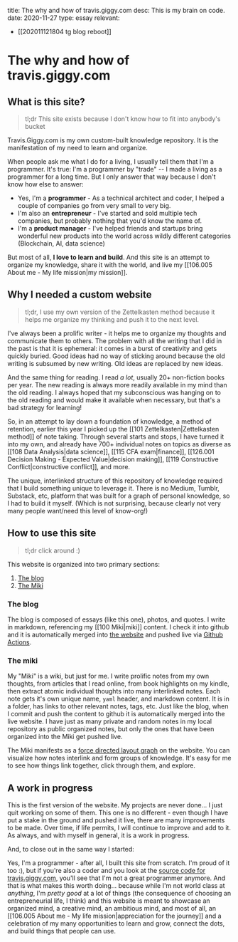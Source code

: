 title: The why and how of travis.giggy.com
desc: This is my brain on code.
date: 2020-11-27
type: essay
relevant:
- [[202011121804 tg blog reboot]]

# The why and how of travis.giggy.com

## What is this site?

> tl;dr This site exists because I don't know how to fit into anybody's bucket

Travis.Giggy.com is my own custom-built knowledge repository. It is the manifestation of my need to learn and organize.

When people ask me what I do for a living, I usually tell them that I'm a programmer. It's true: I'm a programmer by "trade" -- I made a living as a programmer for a long time. But I only answer that way because I don't know how else to answer:

- Yes, I'm a **programmer** - As a technical architect and coder, I helped a couple of companies go from very small to very big.
- I'm also an **entrepreneur** - I've started and sold multiple tech companies, but probably nothing that you'd know the name of.
- I'm a **product manager** - I've helped friends and startups bring wonderful new products into the world across wildly different categories (Blockchain, AI, data science)

But most of all, **I love to learn and build**. And this site is an attempt to organize my knowledge, share it with the world, and live my [[106.005 About me - My life mission|my mission]].


## Why I needed a custom website

> tl;dr, I use my own version of the Zettelkasten method because it helps me organize my thinking and push it to the next level.

I've always been a prolific writer - it helps me to organize my thoughts and communicate them to others. The problem with all the writing that I did in the past is that it is ephemeral: it comes in a burst of creativity and gets quickly buried. Good ideas had no way of sticking around because the old writing is subsumed by new writing. Old ideas are replaced by new ideas.

And the same thing for reading. I read _a lot_, usually 20+ non-fiction books per year. The new reading is always more readily available in my mind than the old reading. I always hoped that my subconscious was hanging on to the old reading and would make it available when necessary, but that's a bad strategy for learning!

So, in an attempt to lay down a foundation of knowledge, a method of retention, earlier this year I picked up the [[101 Zettelkasten|Zettelkasten method]] of note taking. Through several starts and stops, I have turned it into my own, and already have 700+ individual notes on topics as diverse as [[108 Data Analysis|data science]], [[115 CFA exam|finance]], [[126.001 Decision Making - Expected Value|decision making]], [[119 Constructive Conflict|constructive conflict]], and more.

The unique, interlinked structure of this repository of knowledge required that I build something unique to leverage it. There is no Medium, Tumblr, Substack, etc, platform that was built for a graph of personal knowledge, so I had to build it myself. (Which is not surprising, because clearly not very many people want/need this level of know-org!)


## How to use this site

> tl;dr click around :)

This website is organized into two primary sections:
1. [The blog](https://travis.giggy.com/posts.html)
2. [The Miki](https://travis.giggy.com/miki.html)

### The blog

The blog is composed of essays (like this one), photos, and quotes. I write in markdown, referencing my [[100 Miki|miki]] content. I check it into github and it is automatically merged into [the website](https://www.github.com/tgig/gigablog) and pushed live via [Github Actions](https://github.com/features/actions).

### The miki

My "Miki" is a wiki, but just for me. I write prolific notes from my own thoughts, from articles that I read online, from book highlights on my kindle, then extract atomic individual thoughts into many interlinked notes. Each note gets it's own unique name, `yaml` header, and markdown content. It is in a folder, has links to other relevant notes, tags, etc. Just like the blog, when I commit and push the content to github it is automatically merged into the live website. I have just as many private and random notes in my local repository as public organized notes, but only the ones that have been organized into the Miki get pushed live.

The Miki manifests as a [force directed layout graph](https://travis.giggy.com/miki.html) on the website. You can visualize how notes interlink and form groups of knowledge. It's easy for me to see how things link together, click through them, and explore.

## A work in progress

This is the first version of the website. My projects are never done... I just quit working on some of them. This one is no different - even though I have put a stake in the ground and pushed it live, there are many improvements to be made. Over time, if life permits, I will continue to improve and add to it. As always, and with myself in general, it is a work in progress.

And, to close out in the same way I started:

Yes, I'm a programmer - after all, I built this site from scratch. I'm proud of it too :), but if you're also a coder and you look at the [source code for travis.giggy.com](https://www.github.com/tgig/gigablog), you'll see that I'm not a great programmer anymore. And that is what makes this worth doing... because while I'm not world class at _anything_, I'm _pretty good_ at a lot of things (the consequence of choosing an entrepreneurial life, I think) and this website is meant to showcase an organized mind, a creative mind, an ambitious mind, and most of all, an [[106.005 About me - My life mission|appreciation for the journey]] and a celebration of my many opportunities to learn and grow, connect the dots, and build things that people can use.
